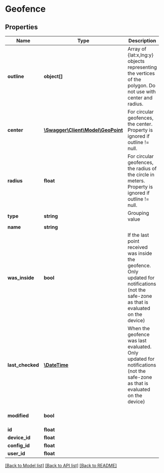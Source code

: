 # Geofence

## Properties
Name | Type | Description | Notes
------------ | ------------- | ------------- | -------------
**outline** | **object[]** | Array of {lat:x,lng:y} objects representing the vertices of the polygon. Do not use with center and radius. | [optional] 
**center** | [**\Swagger\Client\Model\GeoPoint**](GeoPoint.md) | For circular geofences, the center. Property is ignored if outline !&#x3D; null. | [optional] 
**radius** | **float** | For circular geofences, the radius of the circle in meters. Property is ignored if outline !&#x3D; null. | [optional] 
**type** | **string** | Grouping value | [optional] 
**name** | **string** |  | [optional] 
**was_inside** | **bool** | If the last point received was inside the geofence. Only updated for notifications (not the safe-zone as that is evaluated on the device) | [optional] [default to false]
**last_checked** | [**\DateTime**](\DateTime.md) | When the geofence was last evaluated. Only updated for notifications (not the safe-zone as that is evaluated on the device) | [optional] 
**modified** | **bool** |  | [optional] [default to false]
**id** | **float** |  | [optional] 
**device_id** | **float** |  | [optional] 
**config_id** | **float** |  | [optional] 
**user_id** | **float** |  | [optional] 

[[Back to Model list]](../README.md#documentation-for-models) [[Back to API list]](../README.md#documentation-for-api-endpoints) [[Back to README]](../README.md)


